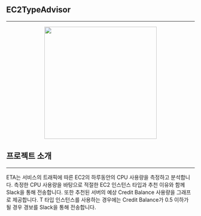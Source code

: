 ## EC2TypeAdvisor

-----
<p align="center">
  <img src="https://github.com/tkdgur0906/EC2TypeAdvisor/assets/39580658/35284182-4989-41ed-951b-2ae67fbb77e3" width="300">
</p>

## 프로젝트 소개

-----
ETA는 서비스의 트래픽에 따른 EC2의 하루동안의 CPU 사용량을 측정하고 분석합니다.
측정한 CPU 사용량을 바탕으로 적절한 EC2 인스턴스 타입과 추천 이유와 함께 Slack을 통해 전송합니다.
또한 추천된 서버의 예상 Credit Balance 사용량을 그래프로 제공합니다.
T 타입 인스턴스를 사용하는 경우에는 Credit Balance가 0.5 이하가 될 경우 경보를 Slack을 통해 전송합니다.

